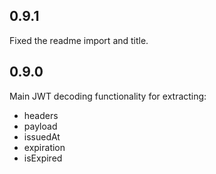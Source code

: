 ## 0.9.1

Fixed the readme import and title.

## 0.9.0

Main JWT decoding functionality for extracting:

- headers
- payload
- issuedAt
- expiration
- isExpired
